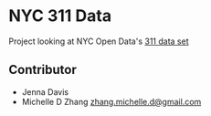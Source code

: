 # NYC 311 Data

Project looking at NYC Open Data's [311 data set][311]

[311]: https://data.cityofnewyork.us/Social-Services/311-Service-Requests-from-2010-to-Present/erm2-nwe9/data

## Contributor

- Jenna Davis
- Michelle D Zhang <zhang.michelle.d@gmail.com>
